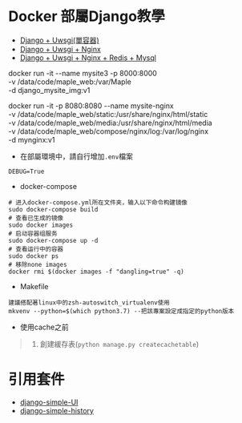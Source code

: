 # Docker 部屬Django教學

- [Django + Uwsgi(單容器)](https://zhuanlan.zhihu.com/p/141976805)
- [Django + Uwsgi + Nginx](https://blog.csdn.net/weixin_42134789/article/details/106205182)
- [Django + Uwsgi + Nginx + Redis + Mysql](https://zhuanlan.zhihu.com/p/145364353)

docker run -it --name mysite3 -p 8000:8000 \
-v /data/code/maple_web:/var/Maple \
-d django_mysite_img:v1


docker run -it -p 8080:8080 --name mysite-nginx \
-v /data/code/maple_web/static:/usr/share/nginx/html/static \
-v /data/code/maple_web/media:/usr/share/nginx/html/media \
-v /data/code/maple_web/compose/nginx/log:/var/log/nginx \
-d mynginx:v1


- 在部屬環境中，請自行增加`.env`檔案
```
DEBUG=True
```

- docker-compose
```
# 进入docker-compose.yml所在文件夹，输入以下命令构建镜像
sudo docker-compose build
# 查看已生成的镜像
sudo docker images
# 启动容器组服务
sudo docker-compose up -d
# 查看运行中的容器
sudo docker ps
# 移除none images
docker rmi $(docker images -f "dangling=true" -q)
```

- Makefile
```
建議搭配著linux中的zsh-autoswitch_virtualenv使用
mkvenv --python=$(which python3.7) --把該專案設定成指定的python版本
```

- 使用cache之前
> 1. 創建緩存表(`python manage.py createcachetable`)

# 引用套件
- [django-simple-UI](https://simpleui.72wo.com/docs/simpleui/doc.html#%E4%BB%8B%E7%BB%8D)
- [django-simple-history](https://django-simple-history.readthedocs.io/en/latest/)
